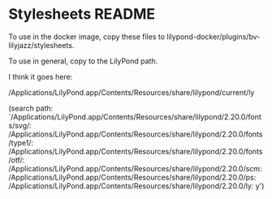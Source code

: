 # Stylesheets README

To use in the docker image, copy these files to
lilypond-docker/plugins/bv-lilyjazz/stylesheets.

To use in general, copy to the LilyPond path.

I think it goes here:

/Applications/LilyPond.app/Contents/Resources/share/lilypond/current/ly

(search path:
 `/Applications/LilyPond.app/Contents/Resources/share/lilypond/2.20.0/fonts/svg/:
/Applications/LilyPond.app/Contents/Resources/share/lilypond/2.20.0/fonts/type1/:
/Applications/LilyPond.app/Contents/Resources/share/lilypond/2.20.0/fonts/otf/:
/Applications/LilyPond.app/Contents/Resources/share/lilypond/2.20.0/scm:
/Applications/LilyPond.app/Contents/Resources/share/lilypond/2.20.0/ps:
/Applications/LilyPond.app/Contents/Resources/share/lilypond/2.20.0/ly:
y')
